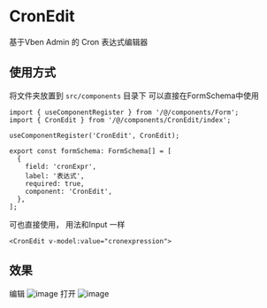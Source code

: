 # CronEdit
基于Vben Admin 的 Cron 表达式编辑器

## 使用方式
将文件夹放置到 `src/components` 目录下
可以直接在FormSchema中使用
```tsx
import { useComponentRegister } from '/@/components/Form';
import { CronEdit } from '/@/components/CronEdit/index';

useComponentRegister('CronEdit', CronEdit);

export const formSchema: FormSchema[] = [
  {
    field: 'cronExpr',
    label: '表达式',
    required: true,
    component: 'CronEdit',
  },
];
```
可也直接使用， 用法和Input 一样
```
<CronEdit v-model:value="cronexpression">
```

## 效果
编辑
![image](https://github.com/masterjyq/CronEdit/assets/29848365/62473676-22e8-4e67-a8f9-4cc9ed7a0b29)
打开
![image](https://github.com/masterjyq/CronEdit/assets/29848365/7312ef1d-db34-41af-99c4-57d4291ef384)

